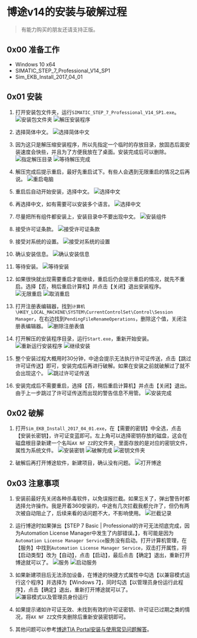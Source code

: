 # 博途v14的安装与破解过程

> 有能力购买的朋友还请支持正版。

## 0x00 准备工作
* Windows 10 x64
* SIMATIC_STEP_7_Professional_V14_SP1
* Sim_EKB_Install_2017_04_01

## 0x01 安装
1. 打开安装包文件夹，运行`SIMATIC_STEP_7_Professional_V14_SP1.exe`。
![安装包文件夹](_v_images/20190918225134901_24902.png)
![解压安装程序](_v_images/20190918225209174_12811.png)

2. 选择简体中文。
![选择简体中文](_v_images/20190918230424230_29107.png)

3. 因为这只是解压缩安装程序，所以先指定一个临时的存放目录，放固态后面安装速度会快些，并且为了方便我放在了桌面。安装完成后可以删除。
![指定解压目录](_v_images/20190918231111566_23937.png)
![等待解压完成](_v_images/20190918231321332_6066.png)

4. 解压完成后提示重启，最好先重启试下。有些人会遇到无限重启的情况之后再说。
![重启电脑](_v_images/20190918231506980_13948.png)

5. 重启后自动开始安装，选择中文。
![选择中文](_v_images/20190918231720741_24442.png)

6. 再选择中文，如有需要可以安装多个语言。
![选择中文](_v_images/20190918231846910_19489.png)

7. 尽量把所有组件都安装上，安装目录中不要出现中文。
![安装组件](_v_images/20190918232051445_10295.png)

8. 接受许可证条款。
![接受许可证条款](_v_images/20190918232212020_25346.png)

9. 接受对系统的设置。
![接受对系统的设置](_v_images/20190918232311530_26090.png)

10. 确认安装信息。
![确认安装信息](_v_images/20190918232355892_8713.png)

11. 等待安装。
![等待安装](_v_images/20190918232431698_17172.png)

12. 如果很快就出现需要重启才能继续，重启后仍会提示重启的情况，就先不重启。选择【否，稍后重启计算机】并点击【关闭】退出安装程序。
![无限重启](_v_images/20190918232714204_13293.png)
![取消重启](_v_images/20190918232743042_10468.png)

13. 打开注册表编辑器，找到`计算机\HKEY_LOCAL_MACHINE\SYSTEM\CurrentControlSet\Control\Session Manager`，在右边找到`PendingFileRenameOperations`，删除这个值，关闭注册表编辑器。
![删除注册表值](_v_images/20190918233127397_26921.png)

14. 打开解压的安装程序目录，运行`Start.exe`，重新开始安装。
![重新运行安装程序](_v_images/20190918234043044_10698.png)
![继续安装](_v_images/20190918234523626_1737.png)

15. 整个安装过程大概用时30分钟，中途会提示无法执行许可证传送，点击【跳过许可证传送】即可，安装完成后再进行破解。如果在安装之前就破解过了就不会出现这个。
![跳过许可证传送](_v_images/20190918235445212_27027.png)

16. 安装完成后不需要重启，选择【否，稍后重启计算机】并点击【关闭】退出。由于上一步跳过了许可证传送而出现的警告信息不用管。
![安装完成](_v_images/20190919000428851_29170.png)

## 0x02 破解
1. 打开`Sim_EKB_Install_2017_04_01.exe`，在【需要的密钥】中全选，点击【安装长密钥】，许可证变蓝即可。左上角可以选择密钥存放的磁盘，这会在磁盘根目录新建一个名叫`AX NF ZZ`的文件夹，里面存放的是对应的密钥文件，属性为系统文件。
![安装密钥](_v_images/20190919001110559_14810.png)
![破解完成](_v_images/20190919001910311_18597.png)
![密钥文件夹](_v_images/20190919003240625_14828.png)

2. 破解后再打开博途软件，新建项目，确认没有问题。
![打开博途](_v_images/20190919003936401_22927.png)

## 0x03 注意事项
1. 安装前最好先关闭各种杀毒软件，以免误报拦截。如果忘关了，弹出警告时都选择允许操作。我是开着360安装的，中途有几次拦截我都允许了，但仍有两次被自动阻止了，后续来看的话问题不大，不影响使用。
![拦截记录](_v_images/20190919153247524_5418.png)

2. 运行博途时如果弹出【STEP 7 Basic | Professional的许可无法彻底完成，因为Automation License Manager中发生了内部错误。】，有可能是因为`Automation License Manager Service`服务没有启动。打开计算机管理，在【服务】中找到`Automation License Manager Service`，双击打开属性，将【启动类型】改为【自动】，点击【启动】，最后点击【确定】退出，重新打开博途就可以了。
![服务](_v_images/20190919162330474_6625.png)
![启动服务](_v_images/20190919162742229_31643.png)

3. 如果新建项目后无法添加设备，在博途的快捷方式属性中勾选【以兼容模式运行这个程序】并选择为【Windows 7】，同时勾选【以管理员身份运行此程序】，点击【确定】退出，重新打开博途就可以了。
![兼容模式以及管理员身份运行](_v_images/20190919164011273_22462.png)

4. 如果提示诸如许可证无效、未找到有效的许可证密钥、许可证已过期之类的情况，将`AX NF ZZ`文件夹删除后重新安装密钥即可。

5. 其他问题可以参考[博途TIA Portal安装与使用常见问题解答](http://www.ad.siemens.com.cn/club/bbs/post_elite.aspx?b_id=50&a_id=1564653)。